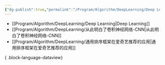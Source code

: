 ```yaml
---
{"dg-publish":true,"permalink":"/Program/Algorithm/DeepLearning/Deep Learning/"}
---
```


- [[Program/Algorithm/DeepLearning/Deep Learning\|Deep Learning]]
- [[Program/Algorithm/DeepLearning/从此明白了卷积神经网络-CNN\|从此明白了卷积神经网络-CNN]]
- [[Program/Algorithm/DeepLearning/通用排序框架在爱奇艺推荐的应用\|通用排序框架在爱奇艺推荐的应用]]

{ .block-language-dataview}